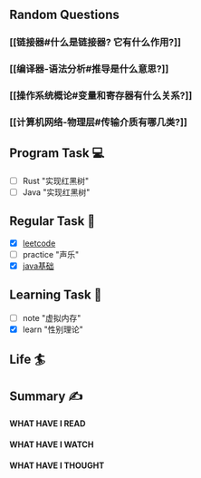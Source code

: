 ## Random Questions
### [[链接器#什么是链接器? 它有什么作用?]]

### [[编译器-语法分析#推导是什么意思?]]

### [[操作系统概论#变量和寄存器有什么关系?]]

### [[计算机网络-物理层#传输介质有哪几类?]]



## Program Task  💻
- [ ] Rust "实现红黑树"
- [ ] Java "实现红黑树"

## Regular Task  🤡
- [x] [leetcode](https://leetcode.cn/study-plan/algorithms/?progress=tyz0ksg)
- [ ] practice "声乐"
- [x] [java基础](https://javaguide.cn/java/basis/java-basic-questions-01.html#%E5%9F%BA%E7%A1%80%E6%A6%82%E5%BF%B5)

## Learning Task 🎯
- [ ] note "虚拟内存"
- [x] learn "性别理论"
## Life 🏄

## Summary ✍
####  WHAT HAVE I READ

#### WHAT HAVE I WATCH

#### WHAT HAVE I THOUGHT

